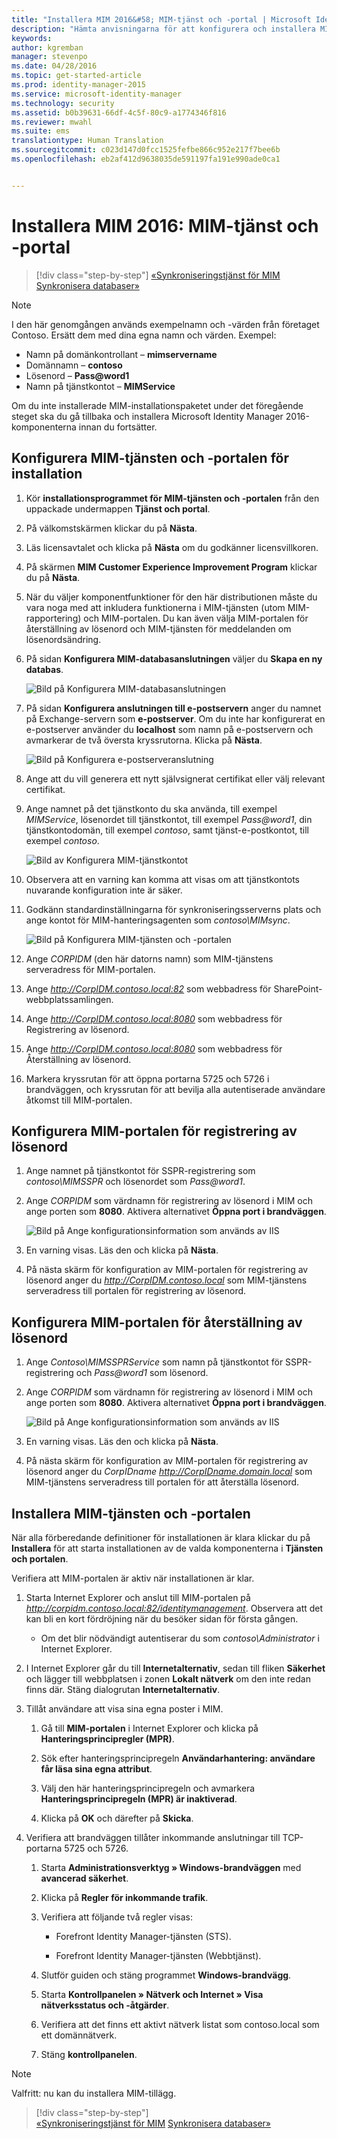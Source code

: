 ```yaml
---
title: "Installera MIM 2016&#58; MIM-tjänst och -portal | Microsoft Identity Manager"
description: "Hämta anvisningarna för att konfigurera och installera MIM-tjänsten och -portalen för Microsoft Identity Manager 2016"
keywords: 
author: kgremban
manager: stevenpo
ms.date: 04/28/2016
ms.topic: get-started-article
ms.prod: identity-manager-2015
ms.service: microsoft-identity-manager
ms.technology: security
ms.assetid: b0b39631-66df-4c5f-80c9-a1774346f816
ms.reviewer: mwahl
ms.suite: ems
translationtype: Human Translation
ms.sourcegitcommit: c023d147d0fcc1525fefbe866c952e217f7bee6b
ms.openlocfilehash: eb2af412d9638035de591197fa191e990ade0ca1


---
```


# Installera MIM 2016: MIM-tjänst och -portal

>[!div class="step-by-step"]
[«Synkroniseringstjänst för MIM](install-mim-sync.md)
[Synkronisera databaser»](install-mim-sync-ad-service.md)

> [!NOTE]
> I den här genomgången används exempelnamn och -värden från företaget Contoso. Ersätt dem med dina egna namn och värden. Exempel:
> - Namn på domänkontrollant – **mimservername**
> - Domännamn – **contoso**
> - Lösenord – **Pass@word1**
> - Namn på tjänstkontot – **MIMService**

Om du inte installerade MIM-installationspaketet under det föregående steget ska du gå tillbaka och installera Microsoft Identity Manager 2016-komponenterna innan du fortsätter.


## Konfigurera MIM-tjänsten och -portalen för installation

1. Kör **installationsprogrammet för MIM-tjänsten och -portalen** från den uppackade undermappen **Tjänst och portal**.

2. På välkomstskärmen klickar du på **Nästa**.

3. Läs licensavtalet och klicka på **Nästa** om du godkänner licensvillkoren.

4. På skärmen **MIM Customer Experience Improvement Program** klickar du på **Nästa**.

5. När du väljer komponentfunktioner för den här distributionen måste du vara noga med att inkludera funktionerna i MIM-tjänsten (utom MIM-rapportering) och MIM-portalen. Du kan även välja MIM-portalen för återställning av lösenord och MIM-tjänsten för meddelanden om lösenordsändring.

6. På sidan **Konfigurera MIM-databasanslutningen** väljer du **Skapa en ny databas**.

    ![Bild på Konfigurera MIM-databasanslutningen](media/MIM-Install10.png)

7. På sidan **Konfigurera anslutningen till e-postservern** anger du namnet på Exchange-servern som **e-postserver**. Om du inte har konfigurerat en e-postserver använder du **localhost** som namn på e-postservern och avmarkerar de två översta kryssrutorna. Klicka på **Nästa**.

    ![Bild på Konfigurera e-postserveranslutning](media/MIM-Install11.png)

8. Ange att du vill generera ett nytt självsignerat certifikat eller välj relevant certifikat.

9. Ange namnet på det tjänstkonto du ska använda, till exempel *MIMService*, lösenordet till tjänstkontot, till exempel *Pass@word1*, din tjänstkontodomän, till exempel *contoso*, samt tjänst-e-postkontot, till exempel *contoso*.

    ![Bild av Konfigurera MIM-tjänstkontot](media/MIM-Install12.png)

10. Observera att en varning kan komma att visas om att tjänstkontots nuvarande konfiguration inte är säker.

11. Godkänn standardinställningarna för synkroniseringsserverns plats och ange kontot för MIM-hanteringsagenten som *contoso\MIMsync*.

    ![Bild på Konfigurera MIM-tjänsten och -portalen](media/MIM-Install13.png)

12. Ange *CORPIDM* (den här datorns namn) som MIM-tjänstens serveradress för MIM-portalen.

13. Ange *http://CorpIDM.contoso.local:82* som webbadress för SharePoint-webbplatssamlingen.

14. Ange *http://CorpIDM.contoso.local:8080* som webbadress för Registrering av lösenord.

15. Ange *http://CorpIDM.contoso.local:8080* som webbadress för Återställning av lösenord.

16. Markera kryssrutan för att öppna portarna 5725 och 5726 i brandväggen, och kryssrutan för att bevilja alla autentiserade användare åtkomst till MIM-portalen.

## Konfigurera MIM-portalen för registrering av lösenord

1.  Ange namnet på tjänstkontot för SSPR-registrering som *contoso\MIMSSPR* och lösenordet som *Pass@word1*.

2.  Ange *CORPIDM* som värdnamn för registrering av lösenord i MIM och ange porten som **8080**. Aktivera alternativet **Öppna port i brandväggen**.

    ![Bild på Ange konfigurationsinformation som används av IIS](media/MIM-Install14.png)

3.  En varning visas. Läs den och klicka på **Nästa**.

4. På nästa skärm för konfiguration av MIM-portalen för registrering av lösenord anger du *http://CorpIDM.contoso.local* som MIM-tjänstens serveradress till portalen för registrering av lösenord.

## Konfigurera MIM-portalen för återställning av lösenord

1.  Ange *Contoso\MIMSSPRService* som namn på tjänstkontot för SSPR-registrering och *Pass@word1* som lösenord.

2.  Ange *CORPIDM* som värdnamn för registrering av lösenord i MIM och ange porten som **8080**. Aktivera alternativet **Öppna port i brandväggen**.

    ![Bild på Ange konfigurationsinformation som används av IIS](media/MIM-Install15.png)

3.  En varning visas. Läs den och klicka på **Nästa**.

4. På nästa skärm för konfiguration av MIM-portalen för registrering av lösenord anger du *CorpIDname http://CorpIDname.domain.local* som MIM-tjänstens serveradress till portalen för att återställa lösenord.

## Installera MIM-tjänsten och -portalen

När alla förberedande definitioner för installationen är klara klickar du på **Installera** för att starta installationen av de valda komponenterna i **Tjänsten och portalen**.

Verifiera att MIM-portalen är aktiv när installationen är klar.

1. Starta Internet Explorer och anslut till MIM-portalen på  *http://corpidm.contoso.local:82/identitymanagement*. Observera att det kan bli en kort fördröjning när du besöker sidan för första gången.

    - Om det blir nödvändigt autentiserar du som *contoso\Administrator* i Internet Explorer.

2. I Internet Explorer går du till **Internetalternativ**, sedan till fliken **Säkerhet** och lägger till webbplatsen i zonen **Lokalt nätverk** om den inte redan finns där.  Stäng dialogrutan **Internetalternativ**.

3. Tillåt användare att visa sina egna poster i MIM.

    1.  Gå till **MIM-portalen** i Internet Explorer och klicka på **Hanteringsprincipregler (MPR)**.

    2.  Sök efter hanteringsprincipregeln **Användarhantering: användare får läsa sina egna attribut**.

    3.  Välj den här hanteringsprincipregeln och avmarkera **Hanteringsprincipregeln (MPR) är inaktiverad**.

    4.  Klicka på **OK** och därefter på **Skicka**.

4.  Verifiera att brandväggen tillåter inkommande anslutningar till TCP-portarna 5725 och 5726.

    1.  Starta **Administrationsverktyg » Windows-brandväggen** med **avancerad säkerhet**.

    2.  Klicka på **Regler för inkommande trafik**.

    3.  Verifiera att följande två regler visas:

        -   Forefront Identity Manager-tjänsten (STS).

        -   Forefront Identity Manager-tjänsten (Webbtjänst).

    4.  Slutför guiden och stäng programmet **Windows-brandvägg**.

    5.  Starta **Kontrollpanelen » Nätverk och Internet » Visa nätverksstatus och -åtgärder**.

    6.  Verifiera att det finns ett aktivt nätverk listat som contoso.local som ett domännätverk.

    7.  Stäng **kontrollpanelen**.

> [!NOTE]
> Valfritt: nu kan du installera MIM-tillägg.

>[!div class="step-by-step"]  
[«Synkroniseringstjänst för MIM](install-mim-sync.md)
[Synkronisera databaser»](install-mim-sync-ad-service.md)



<!--HONumber=Jun16_HO4-->


